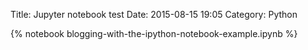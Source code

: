 Title: Jupyter notebook test
Date: 2015-08-15 19:05
Category: Python

{% notebook blogging-with-the-ipython-notebook-example.ipynb %}
